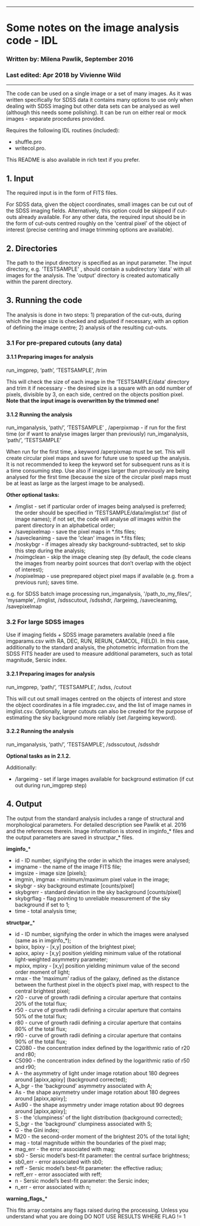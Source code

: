 **************************************************************
# Some notes on the image analysis code - IDL

### Written by: Milena Pawlik, September 2016
### Last edited: Apr 2018 by Vivienne Wild
**************************************************************

The code can be used on a single image or a set of many images. As it was written specifically for SDSS data it contains many options to use only when dealing with SDSS imaging but other data sets can be analysed as well (although this needs some polishing). It can be run on either real or mock images - separate procedures provided.

Requires the following IDL routines (included):
- shuffle.pro
- writecol.pro.

This README is also available in rich text if you prefer.

## 1. Input
The required input is in the form of FITS files.

For SDSS data, given the object coordinates, small images can be cut out of the SDSS imaging fields. Alternatively, this option could be skipped if cut-outs already available. For any other data, the required input should be in the form of cut-outs centred roughly on the 'central pixel' of the object of interest (precise centring and image trimming options are available).

## 2. Directories
The path to the input directory is specified as an input parameter. The input directory, e.g. 'TESTSAMPLE' , should contain a subdirectory 'data'  with all images for the analysis. The 'output' directory is created automatically within the parent directory.  

## 3. Running the code
The analysis is done in two steps: 1) preparation of the cut-outs, during which the image size is checked and adjusted if necessary, with an option of defining the image centre; 2) analysis of the resulting cut-outs. 

### 3.1 For pre-prepared cutouts (any data)

#### 3.1.1 Preparing images for analysis 
	
run_imgprep, ‘path’, ‘TESTSAMPLE’, /trim 

This will check the size of each image in the ‘TESTSAMPLE/data’ directory and trim it if necessary - the desired size is a square with an odd number of pixels, divisible by 3, on each side, centred on the objects position pixel. **Note that the input image is overwritten by the trimmed one!**

#### 3.1.2  Running the analysis
		
run_imganalysis, ‘path/’, ‘TESTSAMPLE’ , /aperpixmap - if run for the first time (or if want to analyse images larger than previously)
		run_imganalysis, ‘path/’, ‘TESTSAMPLE’ 
	
When run for the first time, a keyword /aperpixmap must be set. This will create circular pixel maps and save for future use to speed up the analysis. It is not recommended to keep the keyword set for subsequent runs as it is a time consuming step.
Use also if images larger than previously are being analysed for the first time (because the size of the circular pixel maps must be at least as large as the largest image to be analysed).

**Other optional tasks:**
- /imglist -  set if particular order of images being analysed is preferred; the order should be specified in ‘TESTSAMPLE/data/imglist.txt’  (list of image names); if not set, the code will analyse *all* images within the parent directory in an alphabetical order;
- /savepixelmap - save the pixel maps in *.fits files;
- /savecleanimg - save the 'clean' images in *.fits files;
- /noskybgr - if images already sky background-subtracted, set to skip this step during the analysis;
- /noimgclean - skip the image cleaning step (by default, the code cleans the images from nearby point sources that don’t overlap with the object of interest);
- /nopixelmap - use preprepared object pixel maps if available (e.g. from a previous run); saves time.

e.g. for SDSS batch image processing
run_imganalysis, '/path_to_my_files/', 'mysample', /imglist, /sdsscutout, /sdsshdr, /largeimg, /savecleanimg, /savepixelmap

### 3.2 For large SDSS images

Use if imaging fields + SDSS image parameters available (need a file imgparams.csv with RA, DEC, RUN, RERUN, CAMCOL, FIELD). In this case, additionally to the standard analysis, the photometric information from the SDSS FITS header are used to measure additional parameters, such as total magnitude, Sersic index. 

#### 3.2.1 Preparing images for analysis 

run_imgprep, ‘path/’, ‘TESTSAMPLE’, /sdss, /cutout

This will cut out small images centred on the objects of interest and store the object coordinates in a file imgradec.csv, and the list of image names in imglist.csv. Optionally, larger cutouts can also be created for the purpose of estimating the sky background more reliably (set /largeimg keyword).

#### 3.2.2 Running the analysis

run_imganalysis, ‘path/’, ‘TESTSAMPLE’, /sdsscutout, /sdsshdr 
		
**Optional tasks as in 2.1.2.**

Additionally:
- /largeimg - set if large images available for background estimation (if cut out during run_imgprep step)
    
		

## 4. Output 
The output from the standard analysis includes a range of structural and morphological parameters. For detailed description see Pawlik et al. 2016 and the references therein.
Image information is stored in imginfo_* files and the output parameters are saved in structpar_* files.

**imginfo_***

- id - ID number, signifying the order in which the images were analysed;
- imgname - the name of the image FITS file;
- imgsize - image size [pixels];
- imgmin, imgmax  - minimum/maximum pixel value in the image;
- skybgr - sky background estimate [counts/pixel]
- skybgrerr - standard deviation in the sky background [counts/pixel]
- skybgrflag - flag pointing to unreliable measurement of the sky background if set to 1;
- time - total analysis time;

**structpar_***

- id -  ID number, signifying the order in which the images were analysed (same as in imginfo_*);
- bpixx, bpixy - [x,y] position of the brightest pixel;
- apixx, apixy - [x,y] position yielding minimum value of the rotational light-weighted asymmetry parameter;
- mpixx, mpixy - [x,y] position yielding minimum value of the second order moment of light;
- rmax - the 'maximum' radius of the galaxy, defined as the distance between the furthest pixel in the object’s pixel map, with respect to the central brightest pixel;
- r20 - curve of growth radii defining a circular aperture that contains 20% of the total flux;
- r50 - curve of growth radii defining a circular aperture that contains 50% of the total flux;
- r80 - curve of growth radii defining a circular aperture that contains 80% of the total flux;
- r90 - curve of growth radii defining a circular aperture that contains 90% of the total flux;
- C2080 - the concentration index defined by the logarithmic ratio of  r20 and r80;
- C5090 - the concentration index defined by the logarithmic ratio of  r50 and r90;
- A - the asymmetry of light under image rotation about 180 degrees around [apixx,apixy] (background corrected);
- A_bgr - the 'background' asymmetry associated with A;
- As  - the shape asymmetry under image rotation about 180 degrees around [apixx,apixy];
- As90  - the shape asymmetry under image rotation about 90 degrees around [apixx,apixy];
- S - the 'clumpiness' of the light distribution (background corrected);
- S_bgr - the 'background' clumpiness associated with S;
- G - the Gini index;
- M20 - the second-order moment of the brightest 20% of the total light;
- mag - total magnitude within the boundaries of the pixel map;
- mag_err - the error associated with mag;
- sb0 - Sersic model’s best-fit parameter: the central surface brightness;
- sb0_err - error associated with sb0;
- reff - Sersic model’s best-fit parameter: the effective radius;
- reff_err - error associated with reff;
- n - Sersic model’s best-fit parameter: the Sersic index;
- n_err - error associated with n;

**warning_flags_***

This fits array contains any flags raised during the processing. Unless you understand what you are doing DO NOT USE RESULTS WHERE FLAG != 1


	
	
